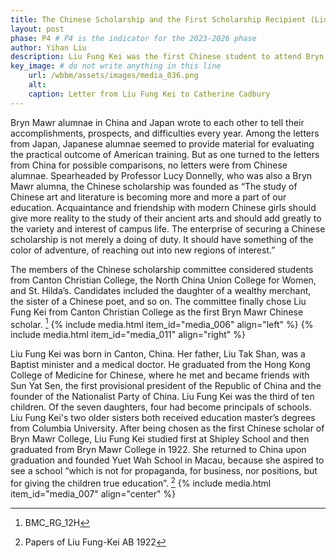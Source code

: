 ```yaml
---
title: The Chinese Scholarship and the First Scholarship Recipient (Liu Fung Kei)
layout: post
phase: P4 # P4 is the indicator for the 2023-2026 phase
author: Yihan Liu
description: Liu Fung Kei was the first Chinese student to attend Bryn Mawr under the Chinese Scholarship. Who was she, and what did she do before and after Bryn Mawr?
key_image: # do not write anything in this line
    url: /wbbm/assets/images/media_036.png
    alt: 
    caption: Letter from Liu Fung Kei to Catherine Cadbury 
---
```


Bryn Mawr alumnae in China and Japan wrote to each other to tell their accomplishments, prospects, and difficulties every year. Among the letters from Japan, Japanese alumnae seemed to provide material for evaluating the practical outcome of American training. But as one turned to the letters from China for possible comparisons, no letters were from Chinese alumnae. Spearheaded by Professor Lucy Donnelly, who was also a Bryn Mawr alumna, the Chinese scholarship was founded as “The study of Chinese art and literature is becoming more and more a part of our education. Acquaintance and friendship with modern Chinese girls should give more reality to the study of their ancient arts and should add greatly to the variety and interest of campus life. The enterprise of securing a Chinese scholarship is not merely a doing of duty. It should have something of the color of adventure, of reaching out into new regions of interest.”

The members of the Chinese scholarship committee considered students from Canton Christian College, the North China Union College for Women, and St. Hilda’s. Candidates included the daughter of a wealthy merchant, the sister of a Chinese poet, and so on. The committee finally chose Liu Fung Kei from Canton Christian College as the first Bryn Mawr Chinese scholar. [^1]
{% include media.html item_id="media_006" align="left" %}
{% include media.html item_id="media_011" align="right" %}

Liu Fung Kei was born in Canton, China. Her father, Liu Tak Shan, was a Baptist minister and a medical doctor.  He graduated from the Hong Kong College of Medicine for Chinese, where he met and became friends with Sun Yat Sen, the first provisional president of the Republic of China and the founder of the Nationalist Party of China. Liu Fung Kei was the third of ten children. Of the seven daughters, four had become principals of schools. Liu Fung Kei's two older sisters both received education master’s degrees from Columbia University. After being chosen as the first Chinese scholar of Bryn Mawr College, Liu Fung Kei studied first at Shipley School and then graduated from Bryn Mawr College in 1922. She returned to China upon graduation and founded Yuet Wah School in Macau, because she aspired to see a school “which is not for propaganda, for business, nor positions, but for giving the children true education”. [^2]
{% include media.html item_id="media_007" align="center" %}
[^1]: BMC_RG_12H 
[^2]: Papers of Liu Fung-Kei AB 1922



